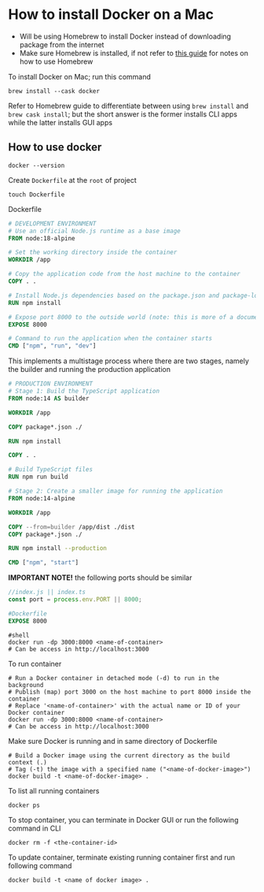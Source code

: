 # How to install Docker on a Mac

- Will be using Homebrew to install Docker instead of downloading package from the internet
- Make sure Homebrew is installed, if not refer to [this guide](https://github.com/t0mclaudio/starting-software-project/blob/master/how-to-install-and-use-homebrew.md) for notes on how to use Homebrew

To install Docker on Mac; run this command
```shell
brew install --cask docker
```
Refer to Homebrew guide to differentiate between using `brew install` and `brew cask install`; but the short answer is the former installs CLI apps while the latter installs GUI apps

## How to use docker
```shell
docker --version
```
Create `Dockerfile` at the `root` of project
```shell
touch Dockerfile
```

Dockerfile 
```Dockerfile
# DEVELOPMENT ENVIRONMENT
# Use an official Node.js runtime as a base image
FROM node:18-alpine

# Set the working directory inside the container
WORKDIR /app

# Copy the application code from the host machine to the container
COPY . .

# Install Node.js dependencies based on the package.json and package-lock.json files
RUN npm install

# Expose port 8000 to the outside world (note: this is more of a documentation feature, it doesn't actually publish the port)
EXPOSE 8000

# Command to run the application when the container starts
CMD ["npm", "run", "dev"]
```

This implements a multistage process where there are two stages, namely the builder and running the production application
```Dockerfile
# PRODUCTION ENVIRONMENT
# Stage 1: Build the TypeScript application
FROM node:14 AS builder

WORKDIR /app

COPY package*.json ./

RUN npm install

COPY . .

# Build TypeScript files
RUN npm run build

# Stage 2: Create a smaller image for running the application
FROM node:14-alpine

WORKDIR /app

COPY --from=builder /app/dist ./dist
COPY package*.json ./

RUN npm install --production

CMD ["npm", "start"]

```

**IMPORTANT NOTE!**
the following ports should be similar
```js
//index.js || index.ts
const port = process.env.PORT || 8000;
```
```Dockerfile
#Dockerfile
EXPOSE 8000
```
```shell
#shell
docker run -dp 3000:8000 <name-of-container>
# Can be access in http://localhost:3000
```

To run container
```shell
# Run a Docker container in detached mode (-d) to run in the background
# Publish (map) port 3000 on the host machine to port 8000 inside the container
# Replace '<name-of-container>' with the actual name or ID of your Docker container
docker run -dp 3000:8000 <name-of-container>
# Can be access in http://localhost:3000
```

Make sure Docker is running and in same directory of Dockerfile
```shell
# Build a Docker image using the current directory as the build context (.)
# Tag (-t) the image with a specified name ("<name-of-docker-image>")
docker build -t <name-of-docker-image> .
```
To list all running containers
```
docker ps
```

To stop container, you can terminate in Docker GUI or run the following command in CLI
```shell
docker rm -f <the-container-id>
```

To update container, terminate existing running container first and run following command
```shell
docker build -t <name of docker image> .
```


